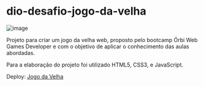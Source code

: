 # dio-desafio-jogo-da-velha

![image](https://user-images.githubusercontent.com/94990663/171457373-33cd32d5-8c19-4ae9-b34c-5689fb93b31c.png)

Projeto para criar um jogo da velha web, proposto pelo bootcamp Órbi Web Games Developer e com o objetivo de aplicar o conhecimento das aulas abordadas.

Para a elaboração do projeto foi utilizado HTML5, CSS3, e JavaScript.

Deploy: [Jogo da Velha](https://dio-deafio-jogo-da-velha.netlify.app/)
